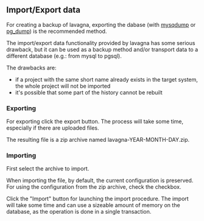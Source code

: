 ## Import/Export data

For creating a backup of lavagna, exporting the dabase (with [mysqdump](https://dev.mysql.com/doc/refman/5.1/en/mysqldump.html) or [pg_dump](http://www.postgresql.org/docs/9.4/static/app-pgdump.html)) is the recommended method.

The import/export data functionality provided by lavagna has some serious drawback, but it can be used as a backup method and/or transport data to a different database (e.g.: from mysql to pgsql).

The drawbacks are: 

 - if a project with the same short name already exists in the target system, the whole project will not be imported  
 - it's possible that some part of the history cannot be rebuilt
 
### Exporting

For exporting click the export button. The process will take some time, especially if there are uploaded files.

The resulting file is a zip archive named lavagna-YEAR-MONTH-DAY.zip.

### Importing

First select the archive to import.

When importing the file, by default, the current configuration is preserved. For using the configuration from the zip archive, check the checkbox. 

Click the "Import" button for launching the import procedure. The import will take some time and can use a sizeable amount of memory on the database, as the operation is done in a single transaction. 
